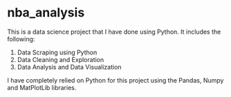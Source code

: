 # nba_analysis
This is a data science project that I have done using Python. It includes the following:
1. Data Scraping using Python
2. Data Cleaning and Exploration
3. Data Analysis and Data Visualization


I have completely relied on Python for this project using the Pandas, Numpy and MatPlotLib libraries.
